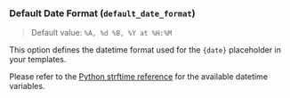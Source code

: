 ### Default Date Format (`default_date_format`)

> Default value: `%A, %d %B, %Y at %H:%M`

This option defines the datetime format used for the `{date}` placeholder in your templates. 

Please refer to the [Python strftime reference](https://strftime.org/) for the available datetime variables.
